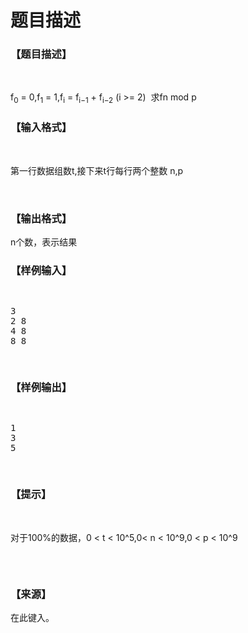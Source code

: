 # 题目描述


<h3>
【题目描述】
</h3>
<p>
<br/>
</p>
<p>
f<sub>0</sub> = 0,f<sub>1</sub> = 1,f<sub>i</sub> = f<sub>i−1</sub> + f<sub>i−2</sub> (i &gt;= 2)  求fn mod p
</p>
<h3>
【输入格式】
</h3>
<p>
<br/>
</p>
<p>
第一行数据组数t,接下来t行每行两个整数 n,p
</p>
<p>
<br/>
</p>
<h3>
【输出格式】
</h3>
<p>
n个数，表示结果
</p>
<h3>
【样例输入】
</h3>
<pre><p>
3
2 8
4 8
8 8
</p>
</pre>
<h3>
【样例输出】
</h3>
<pre><p>
1
3
5
</p>
</pre>
<h3>
【提示】
</h3>
<p>
<br/>
</p>
<p>
对于100%的数据，0 &lt; t &lt; 10^5,0&lt; n &lt; 10^9,0 &lt; p &lt; 10^9
</p>
<p>
<img src="/upload/image/20131026/20131026131943_92292.jpg" alt=""/> 
</p>
<p>
<br/>
</p>
<h3>
【来源】
</h3>
<p>
在此键入。
</p>
